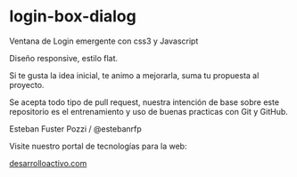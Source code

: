 login-box-dialog
================

Ventana de Login emergente con css3 y Javascript

Diseño responsive, estilo flat.

Si te gusta la idea inicial, te animo a mejorarla, suma tu propuesta al proyecto.

Se acepta todo tipo de pull request, nuestra intención de base sobre este repositorio es el entrenamiento y uso de buenas practicas con Git y GitHub. 

Esteban Fuster Pozzi / @estebanrfp

Visite nuestro portal de tecnologías para la web:

[desarrolloactivo.com](https://desarrolloactivo.com)
